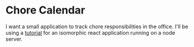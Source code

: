# Chore Calendar

I want a small application to track chore responsibilities in the office. I'll be using a [tutorial](http://jmfurlott.com/tutorial-setting-up-a-simple-isomorphic-react-app/) for an isomorphic react application running on a node server.